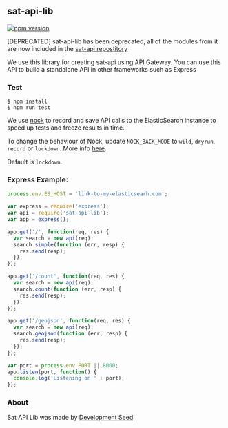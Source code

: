 ## sat-api-lib

[![npm version](https://badge.fury.io/js/sat-api-lib.svg)](http://badge.fury.io/js/sat-api-lib)

[DEPRECATED] sat-api-lib has been deprecated, all of the modules from it are now included in the [sat-api repostitory](https://github.com/sat-utils/sat-api)


We use this library for creating sat-api using API Gateway. You can use this API to build a standalone API in other frameworks such as Express

### Test

    $ npm install
    $ npm run test

We use [nock](https://github.com/node-nock/nock) to record and save API calls to the ElasticSearch instance to speed up tests and freeze results in time.

To change the behaviour of Nock, update `NOCK_BACK_MODE` to `wild`, `dryrun`, `record` or `lockdown`. More info [here](https://github.com/node-nock/nock#modes).

Default is `lockdown`.


### Express Example:

```js
process.env.ES_HOST = 'link-to-my-elasticsearh.com';

var express = require('express');
var api = require('sat-api-lib');
var app = express();

app.get('/', function(req, res) {
  var search = new api(req);
  search.simple(function (err, resp) {
    res.send(resp);
  });
});

app.get('/count', function(req, res) {
  var search = new api(req);
  search.count(function (err, resp) {
    res.send(resp);
  });
});

app.get('/geojson', function(req, res) {
  var search = new api(req);
  search.geojson(function (err, resp) {
    res.send(resp);
  });
});

var port = process.env.PORT || 8000;
app.listen(port, function() {
  console.log('Listening on ' + port);
});
```

### About
Sat API Lib was made by [Development Seed](http://developmentseed.org).
